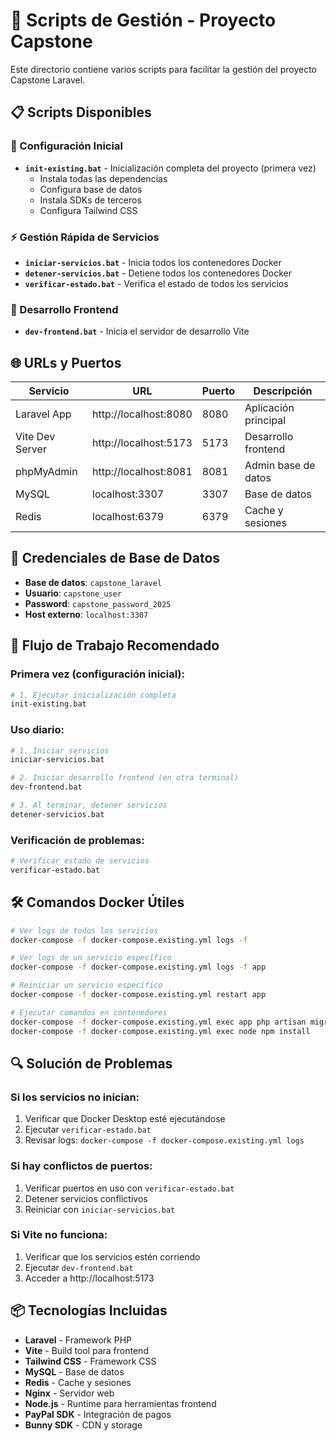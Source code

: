 # 🚀 Scripts de Gestión - Proyecto Capstone

Este directorio contiene varios scripts para facilitar la gestión del proyecto Capstone Laravel.

## 📋 Scripts Disponibles

### 🔧 Configuración Inicial
- **`init-existing.bat`** - Inicialización completa del proyecto (primera vez)
  - Instala todas las dependencias
  - Configura base de datos
  - Instala SDKs de terceros
  - Configura Tailwind CSS

### ⚡ Gestión Rápida de Servicios
- **`iniciar-servicios.bat`** - Inicia todos los contenedores Docker
- **`detener-servicios.bat`** - Detiene todos los contenedores Docker
- **`verificar-estado.bat`** - Verifica el estado de todos los servicios

### 🎨 Desarrollo Frontend
- **`dev-frontend.bat`** - Inicia el servidor de desarrollo Vite

## 🌐 URLs y Puertos

| Servicio | URL | Puerto | Descripción |
|----------|-----|--------|-------------|
| Laravel App | http://localhost:8080 | 8080 | Aplicación principal |
| Vite Dev Server | http://localhost:5173 | 5173 | Desarrollo frontend |
| phpMyAdmin | http://localhost:8081 | 8081 | Admin base de datos |
| MySQL | localhost:3307 | 3307 | Base de datos |
| Redis | localhost:6379 | 6379 | Cache y sesiones |

## 📝 Credenciales de Base de Datos

- **Base de datos**: `capstone_laravel`
- **Usuario**: `capstone_user`
- **Password**: `capstone_password_2025`
- **Host externo**: `localhost:3307`

## 🚀 Flujo de Trabajo Recomendado

### Primera vez (configuración inicial):
```bash
# 1. Ejecutar inicialización completa
init-existing.bat
```

### Uso diario:
```bash
# 1. Iniciar servicios
iniciar-servicios.bat

# 2. Iniciar desarrollo frontend (en otra terminal)
dev-frontend.bat

# 3. Al terminar, detener servicios
detener-servicios.bat
```

### Verificación de problemas:
```bash
# Verificar estado de servicios
verificar-estado.bat
```

## 🛠️ Comandos Docker Útiles

```bash
# Ver logs de todos los servicios
docker-compose -f docker-compose.existing.yml logs -f

# Ver logs de un servicio específico
docker-compose -f docker-compose.existing.yml logs -f app

# Reiniciar un servicio específico
docker-compose -f docker-compose.existing.yml restart app

# Ejecutar comandos en contenedores
docker-compose -f docker-compose.existing.yml exec app php artisan migrate
docker-compose -f docker-compose.existing.yml exec node npm install
```

## 🔍 Solución de Problemas

### Si los servicios no inician:
1. Verificar que Docker Desktop esté ejecutándose
2. Ejecutar `verificar-estado.bat`
3. Revisar logs: `docker-compose -f docker-compose.existing.yml logs`

### Si hay conflictos de puertos:
1. Verificar puertos en uso con `verificar-estado.bat`
2. Detener servicios conflictivos
3. Reiniciar con `iniciar-servicios.bat`

### Si Vite no funciona:
1. Verificar que los servicios estén corriendo
2. Ejecutar `dev-frontend.bat`
3. Acceder a http://localhost:5173

## 📦 Tecnologías Incluidas

- **Laravel** - Framework PHP
- **Vite** - Build tool para frontend
- **Tailwind CSS** - Framework CSS
- **MySQL** - Base de datos
- **Redis** - Cache y sesiones
- **Nginx** - Servidor web
- **Node.js** - Runtime para herramientas frontend
- **PayPal SDK** - Integración de pagos
- **Bunny SDK** - CDN y storage